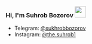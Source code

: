 ### Hi, I'm Suhrob Bozorov <img src="https://media.giphy.com/media/hvRJCLFzcasrR4ia7z/giphy.gif" width="30px">

- Telegram: [@sukhrobbozorov](https://t.me/suhkrobbozorov)
- Instagram: [@the.suhrob1](https://instagram.com/the.suhrob1/)
